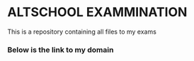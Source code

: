 <h1> ALTSCHOOL EXAMMINATION </h1>

<P> This is a repository containing all files to my exams </p>

<h3> Below is the link to my domain </h3>

